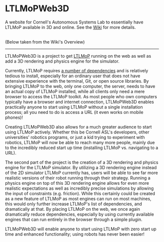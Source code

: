 LTLMoPWeb3D
===================

A website for Cornell's Autonomous Systems Lab to essentially have LTLMoP available in 3D and online. See the [Wiki](https://github.com/LTLMoP/LTLMoP/wiki/) for more details.

<br />
(Below taken from the Wiki's Overview)
<hr />

LTLMoPWeb3D is a project to get [LTLMoP](https://github.com/LTLMoP/LTLMoP/wiki/Overview) running on the web as well as add a 3D rendering and physics engine for the simulator.

Currently, LTLMoP requires [a number of dependencies](https://github.com/LTLMoP/LTLMoP/wiki/Installation-Guide) and is relatively tedious to install, especially for an ordinary user that does not have extensive experience with the terminal, Git, or open source libraries. By bringing LTLMoP to the web, only one computer, the server, needs to have an actual copy of LTLMoP installed, while all clients only need a mere browser to access the LTLMoP toolkit. As most people who own computers typically have a browser and internet connection, LTLMoPWeb3D enables practically anyone to start using LTLMoP without a single installation process; all you need to do is access a URL (it even works on mobile phones)!

Creating LTLMoPWeb3D also allows for a much greater audience to start using LTLMoP actively. Whether this be Cornell ASL's developers, other universities' robotics programs, or just a kid trying to experiment with robotics, LTLMoP will now be able to reach many more people, mainly due to the incredibly reduced start up time (installing LTLMoP vs. navigating to a URL).

The second part of the project is the creation of a 3D rendering and physics engine for the LTLMoP simulator. By utilizing a 3D rendering engine instead of the 2D simulator LTLMoP currently has, users will be able to see far more realistic versions of their robot running through their strategy. Running a physics engine on top of this 3D rendering engine allows for even more realistic expectations as well as incredibly precise simulations by allowing the input of constraints (e.g. friction). While this certainly could be created as a new feature of LTLMoP as most engines can run on most machines, this would only further increase LTLMoP's list of dependencies, and dramatically at that. By placing LTLMoP on the web, we once again dramatically reduce dependencies, especially by using currently available engines that can run entirely in the browser through a simple plugin. 

LTLMoPWeb3D will enable anyone to start using LTLMoP with zero start up time and enhanced functionality; using robots has never been easier!
